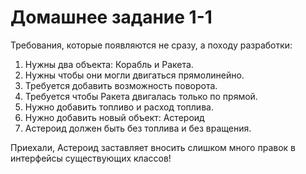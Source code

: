 Домашнее задание 1-1
====================

Требования, которые появляются не сразу, а походу разработки:

1) Нужны два объекта: Корабль и Ракета.
2) Нужны чтобы они могли двигаться прямолинейно.
3) Требуется добавить возможность поворота.
4) Требуется чтобы Ракета двигалась только по прямой.
5) Нужно добавить топливо и расход топлива.
6) Нужно добавить новый объект: Астероид
7) Астероид должен быть без топлива и без вращения.

Приехали, Астероид заставляет вносить слишком много правок 
в интерфейсы существующих классов!